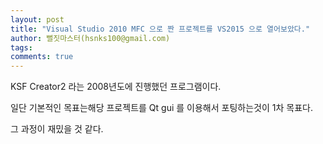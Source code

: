 ```yaml
---
layout: post
title: "Visual Studio 2010 MFC 으로 짠 프로젝트를 VS2015 으로 열어보았다."
author: 뻘짓마스터(hsnks100@gmail.com)
tags: 
comments: true
---
```


KSF Creator2 라는 2008년도에 진행했던 프로그램이다.  

일단 기본적인 목표는해당 프로젝트를 Qt gui 를 이용해서 포팅하는것이 1차 목표다.  

그 과정이 재밌을 것 같다.  




